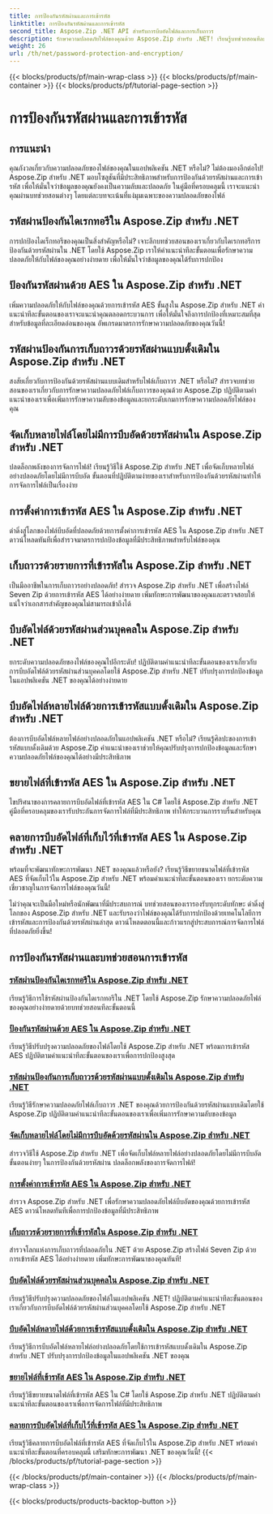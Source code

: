 ```yaml
---
title: การป้องกันรหัสผ่านและการเข้ารหัส
linktitle: การป้องกันรหัสผ่านและการเข้ารหัส
second_title: Aspose.Zip .NET API สำหรับการบีบอัดไฟล์และการเก็บถาวร
description: รักษาความปลอดภัยไฟล์ของคุณด้วย Aspose.Zip สำหรับ .NET! เรียนรู้บทช่วยสอนทีละขั้นตอนเกี่ยวกับการป้องกันด้วยรหัสผ่านและการเข้ารหัส ตั้งแต่ AES ไปจนถึงวิธีการแบบดั้งเดิม
weight: 26
url: /th/net/password-protection-and-encryption/
---
```


{{< blocks/products/pf/main-wrap-class >}}
{{< blocks/products/pf/main-container >}}
{{< blocks/products/pf/tutorial-page-section >}}

# การป้องกันรหัสผ่านและการเข้ารหัส


## การแนะนำ

คุณกังวลเกี่ยวกับความปลอดภัยของไฟล์ของคุณในแอปพลิเคชัน .NET หรือไม่? ไม่ต้องมองอีกต่อไป! Aspose.Zip สำหรับ .NET มอบโซลูชันที่มีประสิทธิภาพสำหรับการป้องกันด้วยรหัสผ่านและการเข้ารหัส เพื่อให้มั่นใจว่าข้อมูลของคุณยังคงเป็นความลับและปลอดภัย ในคู่มือที่ครอบคลุมนี้ เราจะแนะนำคุณผ่านบทช่วยสอนต่างๆ โดยแต่ละบทจะเน้นที่แง่มุมเฉพาะของความปลอดภัยของไฟล์

## รหัสผ่านป้องกันไดเรกทอรีใน Aspose.Zip สำหรับ .NET

การปกป้องไดเร็กทอรีของคุณเป็นสิ่งสำคัญหรือไม่? เจาะลึกบทช่วยสอนของเราเกี่ยวกับไดเรกทอรีการป้องกันด้วยรหัสผ่านใน .NET โดยใช้ Aspose.Zip เราให้คำแนะนำทีละขั้นตอนเพื่อรักษาความปลอดภัยให้กับไฟล์ของคุณอย่างง่ายดาย เพื่อให้มั่นใจว่าข้อมูลของคุณได้รับการปกป้อง

## ป้องกันรหัสผ่านด้วย AES ใน Aspose.Zip สำหรับ .NET

เพิ่มความปลอดภัยให้กับไฟล์ของคุณด้วยการเข้ารหัส AES ขั้นสูงใน Aspose.Zip สำหรับ .NET คำแนะนำทีละขั้นตอนของเราจะแนะนำคุณตลอดกระบวนการ เพื่อให้มั่นใจถึงการปกป้องที่เหมาะสมที่สุดสำหรับข้อมูลที่ละเอียดอ่อนของคุณ อัพเกรดมาตรการรักษาความปลอดภัยของคุณวันนี้!

## รหัสผ่านป้องกันการเก็บถาวรด้วยรหัสผ่านแบบดั้งเดิมใน Aspose.Zip สำหรับ .NET

สงสัยเกี่ยวกับการป้องกันด้วยรหัสผ่านแบบเดิมสำหรับไฟล์เก็บถาวร .NET หรือไม่? สำรวจบทช่วยสอนของเราเกี่ยวกับการรักษาความปลอดภัยไฟล์เก็บถาวรของคุณด้วย Aspose.Zip ปฏิบัติตามคำแนะนำของเราเพื่อเพิ่มการรักษาความลับของข้อมูลและยกระดับเกมการรักษาความปลอดภัยไฟล์ของคุณ

## จัดเก็บหลายไฟล์โดยไม่มีการบีบอัดด้วยรหัสผ่านใน Aspose.Zip สำหรับ .NET

ปลดล็อกพลังของการจัดการไฟล์! เรียนรู้วิธีใช้ Aspose.Zip สำหรับ .NET เพื่อจัดเก็บหลายไฟล์อย่างปลอดภัยโดยไม่มีการบีบอัด ขั้นตอนที่ปฏิบัติตามง่ายของเราสำหรับการป้องกันด้วยรหัสผ่านทำให้การจัดการไฟล์เป็นเรื่องง่าย

## การตั้งค่าการเข้ารหัส AES ใน Aspose.Zip สำหรับ .NET

ดำดิ่งสู่โลกของไฟล์บีบอัดที่ปลอดภัยด้วยการตั้งค่าการเข้ารหัส AES ใน Aspose.Zip สำหรับ .NET ดาวน์โหลดทันทีเพื่อสำรวจมาตรการปกป้องข้อมูลที่มีประสิทธิภาพสำหรับไฟล์ของคุณ

## เก็บถาวรด้วยรายการที่เข้ารหัสใน Aspose.Zip สำหรับ .NET

เป็นมืออาชีพในการเก็บถาวรอย่างปลอดภัย! สำรวจ Aspose.Zip สำหรับ .NET เพื่อสร้างไฟล์ Seven Zip ด้วยการเข้ารหัส AES ได้อย่างง่ายดาย เพิ่มทักษะการพัฒนาของคุณและตรวจสอบให้แน่ใจว่าเอกสารสำคัญของคุณไม่สามารถเข้าถึงได้

## บีบอัดไฟล์ด้วยรหัสผ่านส่วนบุคคลใน Aspose.Zip สำหรับ .NET

ยกระดับความปลอดภัยของไฟล์ของคุณไปอีกระดับ! ปฏิบัติตามคำแนะนำทีละขั้นตอนของเราเกี่ยวกับการบีบอัดไฟล์ด้วยรหัสผ่านส่วนบุคคลโดยใช้ Aspose.Zip สำหรับ .NET ปรับปรุงการปกป้องข้อมูลในแอปพลิเคชัน .NET ของคุณได้อย่างง่ายดาย

## บีบอัดไฟล์หลายไฟล์ด้วยการเข้ารหัสแบบดั้งเดิมใน Aspose.Zip สำหรับ .NET

ต้องการบีบอัดไฟล์หลายไฟล์อย่างปลอดภัยในแอปพลิเคชัน .NET หรือไม่? เรียนรู้ศิลปะของการเข้ารหัสแบบดั้งเดิมด้วย Aspose.Zip คำแนะนำของเราช่วยให้คุณปรับปรุงการปกป้องข้อมูลและรักษาความปลอดภัยไฟล์ของคุณได้อย่างมีประสิทธิภาพ

## ขยายไฟล์ที่เข้ารหัส AES ใน Aspose.Zip สำหรับ .NET

ไขปริศนาของการคลายการบีบอัดไฟล์ที่เข้ารหัส AES ใน C# โดยใช้ Aspose.Zip สำหรับ .NET คู่มือที่ครอบคลุมของเรารับประกันการจัดการไฟล์ที่มีประสิทธิภาพ ทำให้กระบวนการราบรื่นสำหรับคุณ

## คลายการบีบอัดไฟล์ที่เก็บไว้ที่เข้ารหัส AES ใน Aspose.Zip สำหรับ .NET

พร้อมที่จะพัฒนาทักษะการพัฒนา .NET ของคุณแล้วหรือยัง? เรียนรู้วิธีขยายขนาดไฟล์ที่เข้ารหัส AES ที่จัดเก็บไว้ใน Aspose.Zip สำหรับ .NET พร้อมคำแนะนำทีละขั้นตอนของเรา ยกระดับความเชี่ยวชาญในการจัดการไฟล์ของคุณวันนี้!

ไม่ว่าคุณจะเป็นมือใหม่หรือนักพัฒนาที่มีประสบการณ์ บทช่วยสอนของเรารองรับทุกระดับทักษะ ดำดิ่งสู่โลกของ Aspose.Zip สำหรับ .NET และรับรองว่าไฟล์ของคุณได้รับการปกป้องด้วยเทคโนโลยีการเข้ารหัสและการป้องกันด้วยรหัสผ่านล่าสุด ดาวน์โหลดตอนนี้และก้าวแรกสู่ประสบการณ์การจัดการไฟล์ที่ปลอดภัยยิ่งขึ้น!
## การป้องกันรหัสผ่านและบทช่วยสอนการเข้ารหัส
### [รหัสผ่านป้องกันไดเรกทอรีใน Aspose.Zip สำหรับ .NET](./password-protect-directory/)
เรียนรู้วิธีการใช้รหัสผ่านป้องกันไดเรกทอรีใน .NET โดยใช้ Aspose.Zip รักษาความปลอดภัยไฟล์ของคุณอย่างง่ายดายด้วยบทช่วยสอนทีละขั้นตอนนี้
### [ป้องกันรหัสผ่านด้วย AES ใน Aspose.Zip สำหรับ .NET](./password-protect-with-aes/)
เรียนรู้วิธีปรับปรุงความปลอดภัยของไฟล์โดยใช้ Aspose.Zip สำหรับ .NET พร้อมการเข้ารหัส AES ปฏิบัติตามคำแนะนำทีละขั้นตอนของเราเพื่อการปกป้องสูงสุด
### [รหัสผ่านป้องกันการเก็บถาวรด้วยรหัสผ่านแบบดั้งเดิมใน Aspose.Zip สำหรับ .NET](./password-protect-archive-traditional-password/)
เรียนรู้วิธีรักษาความปลอดภัยไฟล์เก็บถาวร .NET ของคุณด้วยการป้องกันด้วยรหัสผ่านแบบเดิมโดยใช้ Aspose.Zip ปฏิบัติตามคำแนะนำทีละขั้นตอนของเราเพื่อเพิ่มการรักษาความลับของข้อมูล
### [จัดเก็บหลายไฟล์โดยไม่มีการบีบอัดด้วยรหัสผ่านใน Aspose.Zip สำหรับ .NET](./store-multiple-files-no-compression-password/)
สำรวจวิธีใช้ Aspose.Zip สำหรับ .NET เพื่อจัดเก็บไฟล์หลายไฟล์อย่างปลอดภัยโดยไม่มีการบีบอัด ขั้นตอนง่ายๆ ในการป้องกันด้วยรหัสผ่าน ปลดล็อกพลังของการจัดการไฟล์!
### [การตั้งค่าการเข้ารหัส AES ใน Aspose.Zip สำหรับ .NET](./aes-encryption-settings/)
สำรวจ Aspose.Zip สำหรับ .NET เพื่อรักษาความปลอดภัยไฟล์บีบอัดของคุณด้วยการเข้ารหัส AES ดาวน์โหลดทันทีเพื่อการปกป้องข้อมูลที่มีประสิทธิภาพ
### [เก็บถาวรด้วยรายการที่เข้ารหัสใน Aspose.Zip สำหรับ .NET](./archive-with-encrypted-entry/)
สำรวจโลกแห่งการเก็บถาวรที่ปลอดภัยใน .NET ด้วย Aspose.Zip สร้างไฟล์ Seven Zip ด้วยการเข้ารหัส AES ได้อย่างง่ายดาย เพิ่มทักษะการพัฒนาของคุณทันที!
### [บีบอัดไฟล์ด้วยรหัสผ่านส่วนบุคคลใน Aspose.Zip สำหรับ .NET](./compress-files-individual-passwords/)
เรียนรู้วิธีปรับปรุงความปลอดภัยของไฟล์ในแอปพลิเคชัน .NET! ปฏิบัติตามคำแนะนำทีละขั้นตอนของเราเกี่ยวกับการบีบอัดไฟล์ด้วยรหัสผ่านส่วนบุคคลโดยใช้ Aspose.Zip สำหรับ .NET
### [บีบอัดไฟล์หลายไฟล์ด้วยการเข้ารหัสแบบดั้งเดิมใน Aspose.Zip สำหรับ .NET](./compress-multiple-files-traditional-encryption/)
เรียนรู้วิธีการบีบอัดไฟล์หลายไฟล์อย่างปลอดภัยโดยใช้การเข้ารหัสแบบดั้งเดิมใน Aspose.Zip สำหรับ .NET ปรับปรุงการปกป้องข้อมูลในแอปพลิเคชัน .NET ของคุณ
### [ขยายไฟล์ที่เข้ารหัส AES ใน Aspose.Zip สำหรับ .NET](./decompress-aes-encrypted-file/)
เรียนรู้วิธีขยายขนาดไฟล์ที่เข้ารหัส AES ใน C# โดยใช้ Aspose.Zip สำหรับ .NET ปฏิบัติตามคำแนะนำทีละขั้นตอนของเราเพื่อการจัดการไฟล์ที่มีประสิทธิภาพ
### [คลายการบีบอัดไฟล์ที่เก็บไว้ที่เข้ารหัส AES ใน Aspose.Zip สำหรับ .NET](./decompress-aes-encrypted-stored-file/)
เรียนรู้วิธีคลายการบีบอัดไฟล์ที่เข้ารหัส AES ที่จัดเก็บไว้ใน Aspose.Zip สำหรับ .NET พร้อมคำแนะนำทีละขั้นตอนที่ครอบคลุมนี้ เสริมทักษะการพัฒนา .NET ของคุณวันนี้!
{{< /blocks/products/pf/tutorial-page-section >}}

{{< /blocks/products/pf/main-container >}}
{{< /blocks/products/pf/main-wrap-class >}}

{{< blocks/products/products-backtop-button >}}
